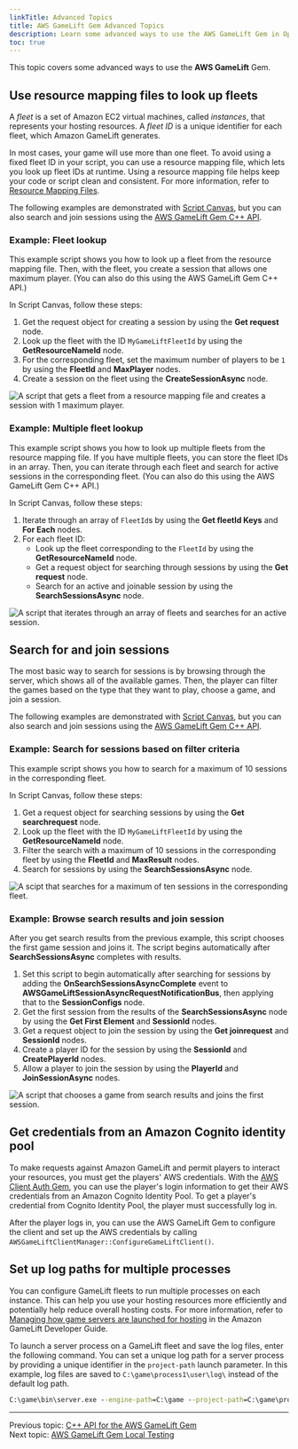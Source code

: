 ```yaml
---
linkTitle: Advanced Topics
title: AWS GameLift Gem Advanced Topics
description: Learn some advanced ways to use the AWS GameLift Gem in Open 3D Engine (O3DE).
toc: true
---
```


This topic covers some advanced ways to use the **AWS GameLift** Gem. 


## Use resource mapping files to look up fleets

A *fleet* is a set of Amazon EC2 virtual machines, called *instances*, that represents your hosting resources. A *fleet ID* is a unique identifier for each fleet, which Amazon GameLift generates. 

In most cases, your game will use more than one fleet. To avoid using a fixed fleet ID in your script, you can use a resource mapping file, which lets you look up fleet IDs at runtime. Using a resource mapping file helps keep your code or script clean and consistent. For more information, refer to [Resource Mapping Files](/docs/user-guide/gems/reference/aws/aws-core/resource-mapping-files/).

The following examples are demonstrated with [Script Canvas](/docs/user-guide/scripting/script-canvas/), but you can also search and join sessions using the [AWS GameLift Gem C++ API](cpp-api/). 


### Example: Fleet lookup

This example script shows you how to look up a fleet from the resource mapping file. Then, with the fleet, you create a session that allows one maximum player.  (You can also do this using the AWS GameLift Gem C++ API.)

In Script Canvas, follow these steps:
1. Get the request object for creating a session by using the **Get request** node.
2. Look up the fleet with the ID `MyGameLiftFleetId` by using the **GetResourceNameId** node. 
3. For the corresponding fleet, set the maximum number of players to be `1` by using the **FleetId** and **MaxPlayer** nodes. 
4. Create a session on the fleet using the **CreateSessionAsync** node. 

![A script that gets a fleet from a resource mapping file and creates a session with 1 maximum player.](/images/user-guide/gems/reference/aws/aws-gamelift/createsessionandresourcemapping.PNG)

### Example: Multiple fleet lookup

This example script shows you how to look up multiple fleets from the resource mapping file. If you have multiple fleets, you can store the fleet IDs in an array. Then, you can iterate through each fleet and search for active sessions in the corresponding fleet. (You can also do this using the AWS GameLift Gem C++ API.)

In Script Canvas, follow these steps:
1. Iterate through an array of `FleetId`s by using the **Get fleetId Keys** and **For Each** nodes. 
2. For each fleet ID:  
   - Look up the fleet corresponding to the `FleetId` by using the **GetResourceNameId** node.  
   - Get a request object for searching through sessions by using the **Get request** node.  
   - Search for an active and joinable session by using the **SearchSessionsAsync** node.  

![A script that iterates through an array of fleets and searches for an active session.](/images/user-guide/gems/reference/aws/aws-gamelift/searchsessionsandresourcemapping.PNG)


## Search for and join sessions

The most basic way to search for sessions is by browsing through the server, which shows all of the available games. Then, the player can filter the games based on the type that they want to play, choose a game, and join a session. 

The following examples are demonstrated with [Script Canvas](/docs/user-guide/scripting/script-canvas/), but you can also search and join sessions using the [AWS GameLift Gem C++ API](cpp-api/). 

### Example: Search for sessions based on filter criteria

This example script shows you how to search for a maximum of 10 sessions in the corresponding fleet.

In Script Canvas, follow these steps:
1. Get a request object for searching sessions by using the **Get searchrequest** node.
2. Look up the fleet with the ID `MyGameLiftFleetId` by using the **GetResourceNameId** node.
3. Filter the search with a maximum of 10 sessions in the corresponding fleet by using the **FleetId** and **MaxResult** nodes.
4. Search for sessions by using the **SearchSessionsAsync** node.
   
![A scipt that searches for a maximum of ten sessions in the corresponding fleet.](/images/user-guide/gems/reference/aws/aws-gamelift/searchactivesessions.PNG)


### Example: Browse search results and join session

After you get search results from the previous example, this script chooses the first game session and joins it. The script begins automatically after **SearchSessionsAsync** completes with results. 

1. Set this script to begin automatically after searching for sessions by adding the **OnSearchSessionsAsyncComplete** event to **AWSGameLiftSessionAsyncRequestNotificationBus**, then applying that to the **SessionConfigs** node.
2. Get the first session from the results of the **SearchSessionsAsync** node by using the **Get First Element** and **SessionId** nodes.
3. Get a request object to join the session by using the **Get joinrequest** and **SessionId** nodes.
4. Create a player ID for the session by using the **SessionId** and **CreatePlayerId** nodes.
5. Allow a player to join the session by using the **PlayerId** and **JoinSessionAsync** nodes.

![A script that chooses a game from search results and joins the first session.](/images/user-guide/gems/reference/aws/aws-gamelift/searchandjoin.PNG)


## Get credentials from an Amazon Cognito identity pool

To make requests against Amazon GameLift and permit players to interact your resources, you must get the players' AWS credentials. With the [AWS Client Auth Gem](/docs/user-guide/gems/reference/aws/aws-client-auth/), you can use the player's login information to get their AWS credentials from an Amazon Cognito Identity Pool. To get a player's credential from Cognito Identity Pool, the player must successfully log in.

After the player logs in, you can use the AWS GameLift Gem to configure the client and set up the AWS credentials by calling `AWSGameLiftClientManager::ConfigureGameLiftClient()`.


## Set up log paths for multiple processes

You can configure GameLift fleets to run multiple processes on each instance. This can help you use your hosting resources more efficiently and potentially help reduce overall hosting costs. For more information, refer to [Managing how game servers are launched for hosting](https://docs.aws.amazon.com/gamelift/latest/developerguide/fleets-multiprocess.html) in the Amazon GameLift Developer Guide.

To launch a server process on a GameLift fleet and save the log files, enter the following command. You can set a unique log path for a server process by providing a unique identifier in the `project-path` launch parameter. In this example, log files are saved to `C:\game\process1\user\log\` instead of the default log path.

```cmd
C:\game\bin\server.exe --engine-path=C:\game --project-path=C:\game\process1 --project-cache-path=C:\game\assets -bg_ConnectToAssetProcessor= 0
```

---

Previous topic: [C++ API for the AWS GameLift Gem](cpp-api/)  
Next topic: [AWS GameLift Gem Local Testing](local-testing/)